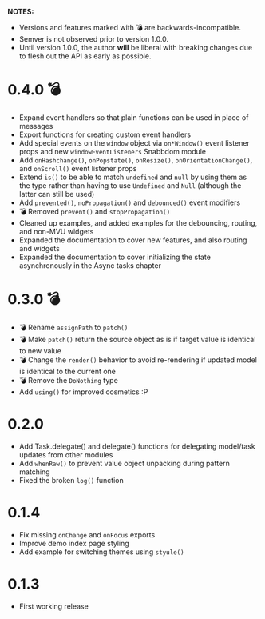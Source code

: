 **NOTES:**

- Versions and features marked with 💣 are backwards-incompatible.
- Semver is not observed prior to version 1.0.0.
- Until version 1.0.0, the author **will** be liberal with breaking changes 
  due to flesh out the API as early as possible.
  
# 0.4.0 💣

- Expand event handlers so that plain functions can be used in place of messages
- Export functions for creating custom event handlers
- Add special events on the `window` object via `on*Window()` event listener 
  props and new `windowEventListeners` Snabbdom module
- Add `onHashchange()`, `onPopstate()`, `onResize()`, 
  `onOrientationChange()`, and `onScroll()` event listener props
- Extend `is()` to be able to match `undefined` and `null` by using them as the 
  type rather than having to use `Undefined` and `Null` (although the latter 
  can still be used)
- Add `prevented()`, `noPropagation()` and `debounced()` event modifiers
- 💣 Removed `prevent()` and `stopPropagation()`
- Cleaned up examples, and added examples for the debouncing, routing, and 
  non-MVU widgets
- Expanded the documentation to cover new features, and also routing and widgets
- Expanded the documentation to cover initializing the state asynchronously 
  in the Async tasks chapter

# 0.3.0 💣

- 💣 Rename `assignPath` to `patch()`
- 💣 Make `patch()` return the source object as is if target value is
  identical to new value
- 💣 Change the `render()` behavior to avoid re-rendering if updated model is
  identical to the current one
- 💣 Remove the `DoNothing` type
- Add `using()` for improved cosmetics :P

# 0.2.0

- Add Task.delegate() and delegate() functions for delegating model/task updates
  from other modules
- Add `whenRaw()` to prevent value object unpacking during pattern matching
- Fixed the broken `log()` function

# 0.1.4

- Fix missing `onChange` and `onFocus` exports
- Improve demo index page styling
- Add example for switching themes using `styule()`

# 0.1.3

- First working release
